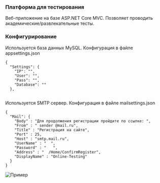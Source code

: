 ### Платформа для тестирования
Веб-приложение на базе ASP.NET Core MVC. Позволяет проводить академические/развлекательные тесты.

### Конфигурирование

Используется база данных MySQL. Конфигурация в файле appsettings.json
```
{
  "Settings": {
    "IP": "",
    "User": "",
    "Pass": "",
    "Database": ""
  },
  

  ```
  
Используется SMTP сервер. Конфигурация в файле mailsettings.json
```
{
  "Mail": {
    "Body" : "Для продолжения регистрации пройдите по ссылке: ",
    "From" : " sender @mail.ru",
    "Title" : "Регистрация на сайте",
    "Port" : 25,
    "Host" : "smtp.mail.ru",
    "UserName" : "  ",
    "Password" : "   ",
    "Address" : "  /Home/ConfirmRegister",
    "DisplayName" : "Online-Testing"
  }
}
```

![Пример](https://gitlab.com/eeeeeeeeeeee/testplatform/raw/master/Doc/img0.png)